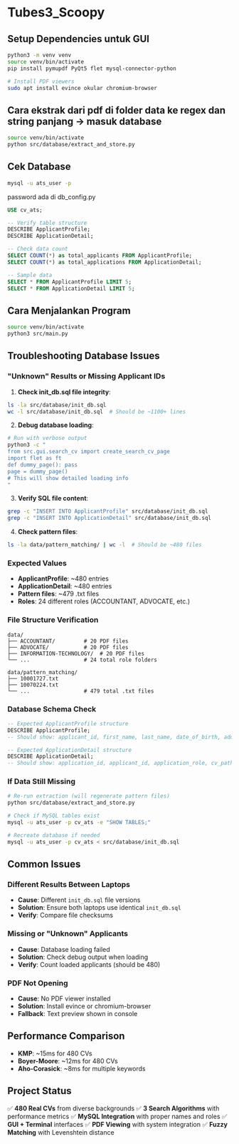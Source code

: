 # Tubes3_Scoopy

## Setup Dependencies untuk GUI
```bash
python3 -m venv venv
source venv/bin/activate
pip install pymupdf PyQt5 flet mysql-connector-python

# Install PDF viewers
sudo apt install evince okular chromium-browser
```

## Cara ekstrak dari pdf di folder data ke regex dan string panjang -> masuk database
```bash
source venv/bin/activate
python src/database/extract_and_store.py
```

## Cek Database
```bash
mysql -u ats_user -p
```

password ada di db_config.py
```sql
USE cv_ats;

-- Verify table structure
DESCRIBE ApplicantProfile;
DESCRIBE ApplicationDetail;

-- Check data count
SELECT COUNT(*) as total_applicants FROM ApplicantProfile;
SELECT COUNT(*) as total_applications FROM ApplicationDetail;

-- Sample data
SELECT * FROM ApplicantProfile LIMIT 5;
SELECT * FROM ApplicationDetail LIMIT 5;
```

## Cara Menjalankan Program
```bash
source venv/bin/activate
python3 src/main.py
```

## Troubleshooting Database Issues

### "Unknown" Results or Missing Applicant IDs

1. **Check init_db.sql file integrity**:
```bash
ls -la src/database/init_db.sql
wc -l src/database/init_db.sql  # Should be ~1100+ lines
```

2. **Debug database loading**:
```bash
# Run with verbose output
python3 -c "
from src.gui.search_cv import create_search_cv_page
import flet as ft
def dummy_page(): pass
page = dummy_page()
# This will show detailed loading info
"
```

3. **Verify SQL file content**:
```bash
grep -c "INSERT INTO ApplicantProfile" src/database/init_db.sql
grep -c "INSERT INTO ApplicationDetail" src/database/init_db.sql
```

4. **Check pattern files**:
```bash
ls -la data/pattern_matching/ | wc -l  # Should be ~480 files
```

### Expected Values
- **ApplicantProfile**: ~480 entries
- **ApplicationDetail**: ~480 entries  
- **Pattern files**: ~479 .txt files
- **Roles**: 24 different roles (ACCOUNTANT, ADVOCATE, etc.)

### File Structure Verification
```
data/
├── ACCOUNTANT/         # 20 PDF files
├── ADVOCATE/           # 20 PDF files  
├── INFORMATION-TECHNOLOGY/  # 20 PDF files
└── ...                 # 24 total role folders

data/pattern_matching/
├── 10001727.txt
├── 10070224.txt
└── ...                 # 479 total .txt files
```

### Database Schema Check
```sql
-- Expected ApplicantProfile structure
DESCRIBE ApplicantProfile;
-- Should show: applicant_id, first_name, last_name, date_of_birth, address, phone_number

-- Expected ApplicationDetail structure  
DESCRIBE ApplicationDetail;
-- Should show: application_id, applicant_id, application_role, cv_path
```

### If Data Still Missing
```bash
# Re-run extraction (will regenerate pattern files)
python src/database/extract_and_store.py

# Check if MySQL tables exist
mysql -u ats_user -p cv_ats -e "SHOW TABLES;"

# Recreate database if needed
mysql -u ats_user -p cv_ats < src/database/init_db.sql
```

## Common Issues

### Different Results Between Laptops
- **Cause**: Different `init_db.sql` file versions
- **Solution**: Ensure both laptops use identical `init_db.sql`
- **Verify**: Compare file checksums

### Missing or "Unknown" Applicants  
- **Cause**: Database loading failed
- **Solution**: Check debug output when loading
- **Verify**: Count loaded applicants (should be 480)

### PDF Not Opening
- **Cause**: No PDF viewer installed
- **Solution**: Install evince or chromium-browser
- **Fallback**: Text preview shown in console

## Performance Comparison
- **KMP**: ~15ms for 480 CVs
- **Boyer-Moore**: ~12ms for 480 CVs  
- **Aho-Corasick**: ~8ms for multiple keywords

## Project Status
✅ **480 Real CVs** from diverse backgrounds
✅ **3 Search Algorithms** with performance metrics
✅ **MySQL Integration** with proper names and roles
✅ **GUI + Terminal** interfaces
✅ **PDF Viewing** with system integration
✅ **Fuzzy Matching** with Levenshtein distance